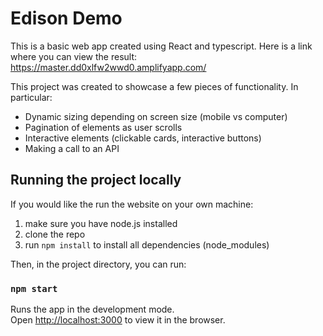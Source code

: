 # Edison Demo

This is a basic web app created using React and typescript. Here is a link where you can view the result: https://master.dd0xlfw2wwd0.amplifyapp.com/

This project was created to showcase a few pieces of functionality. In particular:

- Dynamic sizing depending on screen size (mobile vs computer)
- Pagination of elements as user scrolls
- Interactive elements (clickable cards, interactive buttons)
- Making a call to an API

## Running the project locally

If you would like the run the website on your own machine:

1. make sure you have node.js installed
2. clone the repo
3. run `npm install` to install all dependencies (node_modules)

Then, in the project directory, you can run:

### `npm start`

Runs the app in the development mode.\
Open [http://localhost:3000](http://localhost:3000) to view it in the browser.
